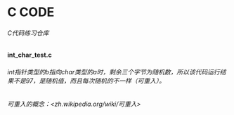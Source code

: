 # C CODE
###### C代码练习仓库

#### int_char_test.c
###### int指针类型的b指向char类型的a时，剩余三个字节为随机数，所以该代码运行结果不是97，是随机值，而且每次随机的不一样（可重入）。
###### 可重入的概念：<zh.wikipedia.org/wiki/可重入>
